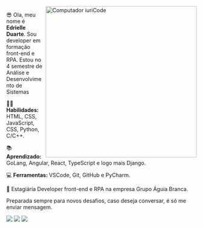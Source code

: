
<img src="https://raw.githubusercontent.com/MicaelliMedeiros/micaellimedeiros/master/image/computer-illustration.png" min-width="400px" max-width="400px" width="400px" align="right" alt="Computador iuriCode">
<p> 😎 Ola, meu nome é <strong>Edrielle Duarte</strong>. Sou developer em formação front-end e RPA. Estou no 4 semestre de Análise e Desenvolvimento de Sistemas</p>
<p> 👩‍💻 <strong>Habilidades:</strong> HTML, CSS, JavaScript, CSS, Python, C/C++. </p>
<p>📚  <strong>Aprendizado:</strong> GoLang, Angular, React, TypeScript e logo mais Django. </p>
<p>💻  <strong>Ferramentas: </strong> VSCode, Git, GitHub e PyCharm. </p>
<p>💼 Estagiária Developer front-end e RPA na empresa Grupo Águia Branca. </p>

<p> Preparada sempre para novos desafios, caso deseja conversar, é só me enviar mensagem. </p>

<p align="left">
  <a href="#" alt="Gmail">
  <img src="https://img.shields.io/badge/-Gmail-FF0000?style=flat-square&labelColor=FF0000&logo=gmail&logoColor=white&link=LINK-DO-SEU-EMAIL" /></a>

  <a href="https://www.linkedin.com/in/edrielleduarte/" alt="Linkedin">
  <img src="https://img.shields.io/badge/-Linkedin-0e76a8?style=flat-square&logo=Linkedin&logoColor=white&link=LINK-DO-SEU-LINKEDIN"/></a>
  
  <a href="https://www.instagram.com/edrielleduarte/" alt="Instagram">
  <img src="https://img.shields.io/badge/-Instagram-DF0174?style=flat-square&labelColor=DF0174&logo=instagram&logoColor=white&link=LINK-DO-SEU-INSTAGRAM"/></a>
</p>  

    
